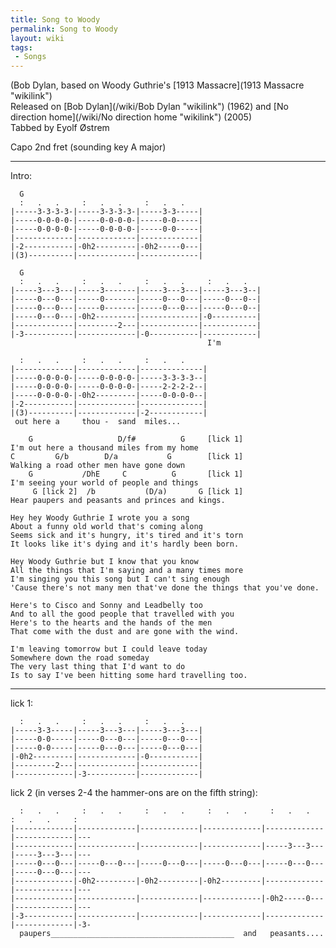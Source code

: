 ```yaml
---
title: Song to Woody
permalink: Song to Woody
layout: wiki
tags:
 - Songs
---
```


(Bob Dylan, based on Woody Guthrie's [1913
Massacre](1913 Massacre "wikilink")  
Released on [Bob Dylan](/wiki/Bob Dylan "wikilink") (1962) and [No direction
home](/wiki/No direction home "wikilink") (2005)  
Tabbed by Eyolf Østrem

Capo 2nd fret (sounding key A major)

* * * * *

Intro:

      G
      :   .   .     :   .   .     :   .   .
    |-----3-3-3-3-|-----3-3-3-3-|-----3-3-----|
    |-----0-0-0-0-|-----0-0-0-0-|-----0-0-----|
    |-----0-0-0-0-|-----0-0-0-0-|-----0-0-----|
    |-------------|-------------|-------------|
    |-2-----------|-0h2---------|-0h2-----0---|
    |(3)----------|-------------|-------------|

      G
      :   .   .     :   .   .     :   .   .     :   .   .
    |-----3---3---|-----3-------|-----3---3---|-----3---3--|
    |-----0---0---|-----0-------|-----0---0---|-----0---0--|
    |-----0---0---|-----0-------|-----0---0---|-----0---0--|
    |-----0---0---|-0h2---------|-------------|-0----------|
    |-------------|---------2---|-------------|------------|
    |-3-----------|-------------|-0-----------|------------|
                                                I'm

      :   .   .     :   .   .     :   .   .
    |-------------|-------------|--------------|
    |-----0-0-0-0-|-----0-0-0-0-|-----3-3-3-3--|
    |-----0-0-0-0-|-----0-0-0-0-|-----2-2-2-2--|
    |-----0-0-0-0-|-0h2---------|-----0-0-0-0--|
    |-2-----------|-------------|--------------|
    |(3)----------|-------------|-2------------|
     out here a     thou -  sand  miles...

        G                   D/f#          G     [lick 1]
    I'm out here a thousand miles from my home
    C         G/b        D/a           G        [lick 1]
    Walking a road other men have gone down
        G           /DhE     C          G       [lick 1]
    I'm seeing your world of people and things
         G [lick 2]  /b           (D/a)       G [lick 1]
    Hear paupers and peasants and princes and kings.

    Hey hey Woody Guthrie I wrote you a song
    About a funny old world that's coming along
    Seems sick and it's hungry, it's tired and it's torn
    It looks like it's dying and it's hardly been born.

    Hey Woody Guthrie but I know that you know
    All the things that I'm saying and a many times more
    I'm singing you this song but I can't sing enough
    'Cause there's not many men that've done the things that you've done.

    Here's to Cisco and Sonny and Leadbelly too
    And to all the good people that travelled with you
    Here's to the hearts and the hands of the men
    That come with the dust and are gone with the wind.

    I'm leaving tomorrow but I could leave today
    Somewhere down the road someday
    The very last thing that I'd want to do
    Is to say I've been hitting some hard travelling too.

* * * * *

lick 1:

      :   .   .     :   .   .     :   .   .
    |-----3-3-----|-----3---3---|-----3---3---|
    |-----0-0-----|-----0---0---|-----0---0---|
    |-----0-0-----|-----0---0---|-----0---0---|
    |-0h2---------|-------------|-0-----------|
    |---------2---|-------------|-------------|
    |-------------|-3-----------|-------------|

lick 2 (in verses 2-4 the hammer-ons are on the fifth string):

      :   .   .     :   .   .     :   .   .     :   .   .     :   .   .     :   .   .     :
    |-------------|-------------|-------------|-------------|-------------|-------------|---
    |-------------|-------------|-------------|-------------|-----3---3---|-----3---3---|---
    |-----0---0---|-----0---0---|-----0---0---|-----0---0---|-----0---0---|-----0---0---|---
    |-------------|-0h2---------|-0h2---------|-0h2---------|-------------|-------------|---
    |-------------|-------------|-------------|-------------|-0h2-----0---|-------------|---
    |-3-----------|-------------|-------------|-------------|-------------|-------------|-3-
      paupers_________________________________________  and   peasants....
